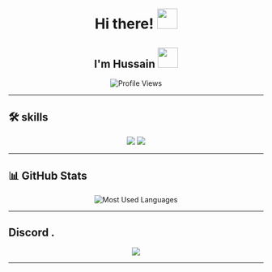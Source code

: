 <h1 align="center">Hi there! <img src="https://media.tenor.com/PgmQkFlqefYAAAAi/neco-arc-neco-arc-chaos.gif" width="40" height="40" /></h1>
<h2 align="center">I'm Hussain <img src="https://media.tenor.com/rxIicFKVtpkAAAAi/neco-arc.gif" width="40" height="40" /></h2>



<p align="center">
  <img src="https://komarev.com/ghpvc/?username=Hussain96o&label=Profile+Views&color=8ae009&style=flat-square" alt="Profile Views" />
</p>

---



## 🛠️ skills  
<p align="center">
  <img src="https://img.shields.io/badge/HTML5-%23E34F26.svg?style=for-the-badge&logo=html5&logoColor=white" />
  <img src="https://img.shields.io/badge/CSS3-%231572B6.svg?style=for-the-badge&logo=css3&logoColor=white" />
 
 ---

## 📊 GitHub Stats  
<div align="center">
 
  <img src="https://github-readme-stats.vercel.app/api/top-langs?username=Hussain96o&show_icons=true&locale=en&layout=compact&theme=tokyonight&hide_border=true" alt="Most Used Languages" />
</div>

---



##  Discord  . 
<div align="center">
  <a href="https://discord.com/users/906845963086340126">
    <img src="https://lanyard.cnrad.dev/api/906845963086340126?showDisplayName=true&borderRadius=30px&bg=0F0F0F" />
  </a>
</div>

---

